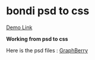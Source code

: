 # bondi psd to css 
[Demo Link](https://bondi.vercel.app/ "Demo Link")

**Working from psd to css**

Here is the psd files :  [GraphBerry](https://www.graphberry.com/item/bondi-psd-landing-page "GraphBerry")
